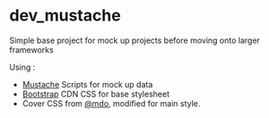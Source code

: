 # dev_mustache

Simple base project for mock up projects before moving onto larger frameworks

Using :
 - <a href="http://mustache.github.io/">Mustache</a> Scripts for mock up data<br>
 - <a href="http://getbootstrap.com/getting-started/#download">Bootstrap</a> CDN CSS for base stylesheet<br>
 - Cover CSS from <a href="https://twitter.com/mdo">@mdo</a>, modified for main style.